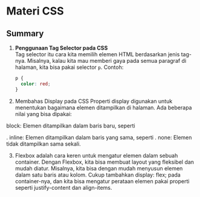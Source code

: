# Materi CSS

## Summary

1. **Penggunaan Tag Selector pada CSS**  
   Tag selector itu cara kita memilih elemen HTML berdasarkan jenis tag-nya. Misalnya, kalau kita mau memberi gaya pada semua paragraf di halaman, kita bisa pakai selector `p`. Contoh:  
   ```css
   p {
     color: red;
   }
   
2. Membahas Display pada CSS
Properti display digunakan untuk menentukan bagaimana elemen ditampilkan di halaman. Ada beberapa nilai yang bisa dipakai:

block: Elemen ditampilkan dalam baris baru, seperti <div>.
inline: Elemen ditampilkan dalam baris yang sama, seperti <span>.
none: Elemen tidak ditampilkan sama sekali.

3. Flexbox adalah cara keren untuk mengatur elemen dalam sebuah container. Dengan Flexbox, kita bisa membuat layout yang fleksibel dan mudah diatur. Misalnya, kita bisa dengan mudah menyusun elemen dalam satu baris atau kolom. Cukup tambahkan display: flex; pada container-nya, dan kita bisa mengatur perataan elemen pakai properti seperti justify-content dan align-items. 
